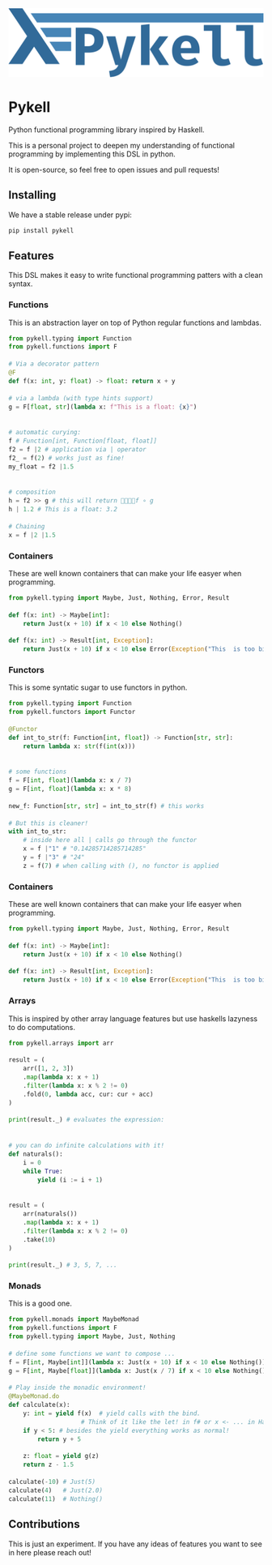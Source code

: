 
<img src="./assets/pykell_logo.svg" style="margin: auto; max-height: 256px" alt="Pykell logo">

# Pykell

Python functional programming library inspired by Haskell.

This is a personal project to deepen my understanding of functional programming by implementing this DSL in python. 

It is open-source, so feel free to open issues and pull requests!

## Installing

We have a stable release under pypi:

```bash
pip install pykell
```

## Features

This DSL makes it easy to write functional programming patters with a clean syntax.

### Functions
This is an abstraction layer on top of Python regular functions and lambdas.

```python
from pykell.typing import Function
from pykell.functions import F

# Via a decorator pattern
@F
def f(x: int, y: float) -> float: return x + y

# via a lambda (with type hints support)
g = F[float, str](lambda x: f"This is a float: {x}")


# automatic curying:
f # Function[int, Function[float, float]]
f2 = f |2 # application via | operator
f2_ = f(2) # works just as fine!
my_float = f2 |1.5


# composition
h = f2 >> g # this will return ⃘⃘⃘⃘f ∘ g
h | 1.2 # This is a float: 3.2

# Chaining
x = f |2 |1.5
```
### Containers
These are well known containers that can make your life easyer when programming.
```python
from pykell.typing import Maybe, Just, Nothing, Error, Result

def f(x: int) -> Maybe[int]:
    return Just(x + 10) if x < 10 else Nothing()

def f(x: int) -> Result[int, Exception]:
    return Just(x + 10) if x < 10 else Error(Exception("This  is too big!!!"))

```

### Functors
This is some syntatic sugar to use functors in python.
```python
from pykell.typing import Function
from pykell.functors import Functor

@Functor
def int_to_str(f: Function[int, float]) -> Function[str, str]:
    return lambda x: str(f(int(x)))


# some functions
f = F[int, float](lambda x: x / 7)
g = F[int, float](lambda x: x * 8)

new_f: Function[str, str] = int_to_str(f) # this works

# But this is cleaner!
with int_to_str:
    # inside here all | calls go through the functor
    x = f |"1" # "0.14285714285714285"
    y = f |"3" # "24"
    z = f(7) # when calling with (), no functor is applied
```
### Containers
These are well known containers that can make your life easyer when programming.
```python
from pykell.typing import Maybe, Just, Nothing, Error, Result

def f(x: int) -> Maybe[int]:
    return Just(x + 10) if x < 10 else Nothing()

def f(x: int) -> Result[int, Exception]:
    return Just(x + 10) if x < 10 else Error(Exception("This  is too big!!!"))

```



### Arrays
This is inspired by other array language features but use haskells lazyness to do computations.

```python
from pykell.arrays import arr

result = (
    arr([1, 2, 3])
    .map(lambda x: x + 1)
    .filter(lambda x: x % 2 != 0)
    .fold(0, lambda acc, cur: cur + acc)
)

print(result._) # evaluates the expression:


# you can do infinite calculations with it!
def naturals(): 
    i = 0
    while True: 
        yield (i := i + 1)


result = (
    arr(naturals())
    .map(lambda x: x + 1)
    .filter(lambda x: x % 2 != 0)
    .take(10)
)

print(result._) # 3, 5, 7, ...
```


### Monads
This is a good one.
```python
from pykell.monads import MaybeMonad
from pykell.functions import F
from pykell.typing import Maybe, Just, Nothing

# define some functions we want to compose ...
f = F[int, Maybe[int]](lambda x: Just(x + 10) if x < 10 else Nothing())
g = F[int, Maybe[float]](lambda x: Just(x / 7) if x < 10 else Nothing())

# Play inside the monadic environment!
@MaybeMonad.do
def calculate(x):
    y: int = yield f(x)  # yield calls with the bind. 
                    # Think of it like the let! in f# or x <- ... in Haskell. 
    if y < 5: # besides the yield everything works as normal!
        return y + 5

    z: float = yield g(z)
    return z - 1.5

calculate(-10) # Just(5)
calculate(4)   # Just(2.0)
calculate(11)  # Nothing()
```

## Contributions
This is just an experiment. If you have any ideas of features you want to see in here please reach out!
